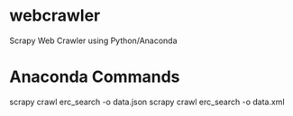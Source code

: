 # webcrawler
Scrapy Web Crawler using Python/Anaconda

# Anaconda Commands
scrapy crawl erc_search -o data.json
scrapy crawl erc_search -o data.xml
